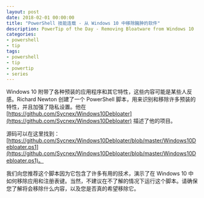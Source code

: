 ```yaml
---
layout: post
date: 2018-02-01 00:00:00
title: "PowerShell 技能连载 - 从 Windows 10 中移除臃肿的软件"
description: PowerTip of the Day - Removing Bloatware from Windows 10
categories:
- powershell
- tip
tags:
- powershell
- tip
- powertip
- series
---
```

Windows 10 附带了各种预装的应用程序和其它特性，这些内容可能是某些人反感。Richard Newton 创建了一个 PowerShell 脚本，用来识别和移除许多预装的特性，并且加强了隐私设置。他在 [https://github.com/Sycnex/Windows10Debloater](https://github.com/Sycnex/Windows10Debloater) 描述了他的项目。

源码可以在这里找到：[https://github.com/Sycnex/Windows10Debloater/blob/master/Windows10Debloater.ps1](https://github.com/Sycnex/Windows10Debloater/blob/master/Windows10Debloater.ps1)。

我们向您推荐这个脚本因为它包含了许多有用的技术，演示了在 Windows 10 中如何移除应用和注册表键。当然，不建议在不了解的情况下运行这个脚本。请确保您了解将会移除什么内容，以及您是否真的希望移除它。

<!--本文国际来源：[Removing Bloatware from Windows 10](http://community.idera.com/powershell/powertips/b/tips/posts/removing-bloatware-from-windows-10)-->
